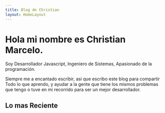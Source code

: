 ```yaml
---
title: Blog de Christian
layout: HomeLayout
---
```


# Hola mi nombre es Christian Marcelo.

Soy Desarrollador Javascript, Ingeniero de Sistemas, Apasionado de la programación.

Siempre me a encantado escribir, asi que escribo este blog para compartir Todo lo que aprendo, y ayudar a la gente que tiene los mismos problemas que tengo o tuve en mi recorrido para ser un mejor desarrollador.

## Lo mas Reciente
<RecentContent/>

<Topics />
